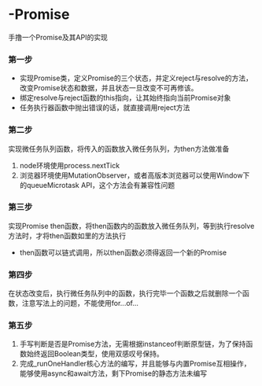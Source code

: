 # -Promise
手撸一个Promise及其API的实现


### 第一步
- 实现Promise类，定义Promise的三个状态，并定义reject与resolve的方法，改变Promise状态和数据，并且状态一旦改变不可再修该。
- 绑定resolve与reject函数的this指向，让其始终指向当前Promise对象
- 任务执行器函数中抛出错误的话，就直接调用reject方法

### 第二步
实现微任务队列函数，将传入的函数放入微任务队列，为then方法做准备
1. node环境使用process.nextTick
2. 浏览器环境使用MutationObserver，或者高版本浏览器可以使用Window下的queueMicrotask API，这个方法会有兼容性问题

### 第三步
实现Promise then函数，将then函数内的函数放入微任务队列，等到执行resolve方法时，才将then函数如里的方法执行
- then函数可以链式调用，所以then函数必须得返回一个新的Promise

### 第四步
在状态改变后，执行微任务队列中的函数，执行完毕一个函数之后就删除一个函数，注意写法上的问题，不能使用for...of...

### 第五步
1. 手写判断是否是Promise方法，无需根据instanceof判断原型链，为了保持函数始终返回Boolean类型，使用双感叹号保持。
2. 完成_runOneHandler核心方法的编写，并且能够与内置Promise互相操作，能够使用async和await方法，剩下Promise的静态方法未编写
